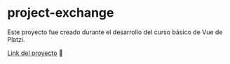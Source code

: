 # project-exchange

Este proyecto fue creado durante el desarrollo del curso básico de Vue de Platzi.

[Link del proyecto](https://project-exchange.netlify.app/) 🚀


